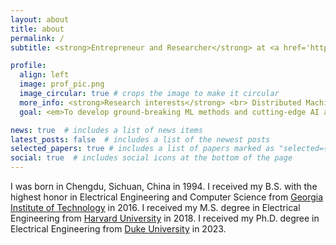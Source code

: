 ```yaml
---
layout: about
title: about
permalink: /
subtitle: <strong>Entrepreneur and Researcher</strong> at <a href='https://www.duke.edu/'>Duke University</a> <br> <em>Ambitious, Creative, Curious, Honest, Passionate</em>

profile:
  align: left
  image: prof_pic.png
  image_circular: true # crops the image to make it circular
  more_info: <strong>Research interests</strong> <br> Distributed Machine Learning, Efficient Machine Learning, <br> Signal Processing, Artificial Intelligence
  goal: <em>To develop ground-breaking ML methods and cutting-edge AI applications

news: true  # includes a list of news items
latest_posts: false  # includes a list of the newest posts
selected_papers: true # includes a list of papers marked as "selected={true}"
social: true  # includes social icons at the bottom of the page
---
```

I was born in Chengdu, Sichuan, China in 1994. 
I received my B.S. with the highest honor in Electrical Engineering and Computer Science from [Georgia Institute of Technology](https://www.gatech.edu/) in 2016.
I received my M.S. degree in Electrical Engineering from [Harvard University](https://www.harvard.edu/) in 2018.
I received my Ph.D. degree in Electrical Engineering from [Duke University](https://www.duke.edu/) in 2023.
